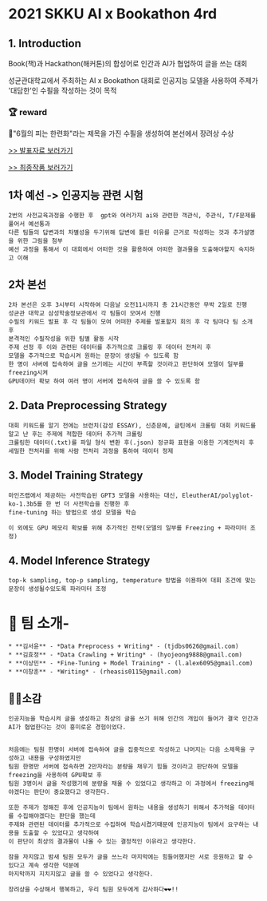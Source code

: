 # 2021 SKKU AI x Bookathon 4rd


## 1. Introduction
Book(책)과 Hackathon(해커톤)의 합성어로 인간과 AI가 협업하여 글을 쓰는 대회

성균관대학교에서 주최하는 AI x Bookathon 대회로 인공지능 모델을 사용하여 주제가 '대담한'인 수필을 작성하는 것이 목적


### 🏆 reward

📖"6월의 피는 한련화"라는 제목을 가진 수필을 생성하여 본선에서 장려상 수상

[>> 발표자료 보러가기](./당당!_발표자료.pdf)

[>> 최종작품 보러가기](./당당!_6월의%20피는%20한련화.pdf)


## 1차 예선 -> 인공지능 관련 시험
    2번의 사전교육과정을 수행한 후  gpt와 여러가지 ai와 관련한 객관식, 주관식, T/F문제를 풀어서 예선통과
    다른 팀들의 답변과의 차별성을 두기위해 답변에 틀린 이유를 근거로 작성하는 것과 추가설명을 위한 그림을 첨부
    예선 과정을 통해서 이 대회에서 어떠한 것을 활용하여 어떠한 결과물을 도출해야할지 숙지하고 이해
    
    
## 2차 본선
    2차 본선은 오후 3시부터 시작하여 다음날 오전11시까지 총 21시간동안 무박 2일로 진행
    성균관 대학교 삼성학술정보관에서 각 팀들이 모여서 진행
    수필의 키워드 발표 후 각 팀들이 모여 어떠한 주제를 발표할지 회의 후 각 팀마다 팀 소개 후 
    본격적인 수필작성을 위한 팀별 활동 시작
    주제 선정 후 이와 관련된 데이터를 추가적으로 크롤링 후 데이터 전처리 후 
    모델을 추가적으로 학습시켜 원하는 문장이 생성될 수 있도록 함
    한 명이 서버에 접속하여 글을 쓰기에는 시간이 부족할 것이라고 판단하여 모델이 일부를 freezing시켜 
    GPU데이터 확보 하여 여러 명이 서버에 접속하여 글을 쓸 수 있도록 함


## 2. Data Preprocessing Strategy
    대회 키워드를 알기 전에는 브런치(감성 ESSAY), 신춘문예, 글틴에서 크롤링 대회 키워드를 알고 난 후는 주제에 적합한 데이터 추가적 크롤링
    크롤링한 데이터(.txt)를 파일 형식 변환 후(.json) 정규화 표현을 이용한 기계전처리 후 세밀한 전처리를 위해 사람 전처리 과정을 통하여 데이터 정제


## 3. Model Training Strategy
    마인즈랩에서 제공하는 사전학습된 GPT3 모델을 사용하는 대신, EleutherAI/polyglot-ko-1.3b5를 한 번 더 사전학습을 진행한 후 
    fine-tuning 하는 방법으로 생성 모델을 학습

    이 외에도 GPU 메모리 확보를 위해 추가적인 전략(모델의 일부를 Freezing + 파라미터 조정)


## 4. Model Inference Strategy
    top-k sampling, top-p sampling, temperature 방법을 이용하여 대회 조건에 맞는 문장이 생성될수있도록 파라미터 조정


# 👀 팀 소개-

    * **김서윤** - *Data Preprocess + Writing* - (tjdbs0626@gmail.com)
    * **김효정** - *Data Crawling + Writing* - (hyojeong9888@gmail.com)
    * **이상민** - *Fine-Tuning + Model Training* - (l.alex6095@gmail.com)
    * **이창훈** - *Writing* - (rheasis0115@gmail.com)
    

## 🙋‍♀️소감
    인공지능을 학습시켜 글을 생성하고 최상의 글을 쓰기 위해 인간의 개입이 들어가 결국 인간과 AI가 협업한다는 것이 흥미로운 경험이었다.
    
    
    처음에는 팀원 한명이 서버에 접속하여 글을 집중적으로 작성하고 나머지는 다음 소제목을 구성하고 내용을 구성하였지만 
    팀원 한명만 서버에 접속하면 2만자라는 분량을 채우기 힘들 것이라고 판단하여 모델을 freezing을 사용하여 GPU확보 후 
    팀원 3명이서 글을 작성했기에 분량을 채울 수 있었다고 생각하고 이 과정에서 freezing해야겠다는 판단이 중요했다고 생각한다.
    
    또한 주제가 정해진 후에 인공지능이 팀에서 원하는 내용을 생성하기 위해서 추가적을 데이터를 수집해야겠다는 판단을 했는데
    주제와 관련된 데이터를 추가적으로 수집하여 학습시켰기때문에 인공지능이 팀에서 요구하는 내용을 도출할 수 있었다고 생각하여
    이 판단이 최상의 결과물이 나올 수 있는 결정적인 이유라고 생각한다.
    
    잠을 자지않고 밤새 팀원 모두가 글을 쓰느라 마지막에는 힘들어했지만 서로 응원하고 할 수 있다고 계속 생각한 덕분에
    마지막까지 지치지않고 글을 쓸 수 있었다고 생각한다.
    
    장려상을 수상해서 행복하고, 우리 팀원 모두에게 감사하다❤❤!!






